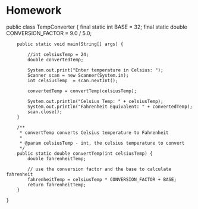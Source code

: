 # Homework
public class TempConverter {
		final static int BASE = 32;
		final static double CONVERSION_FACTOR = 9.0 / 5.0;

		public static void main(String[] args) {

			//int celsiusTemp = 24;
			double convertedTemp;

			System.out.print("Enter temperature in Celsius: ");
			Scanner scan = new Scanner(System.in);
			int celsiusTemp  = scan.nextInt();

			convertedTemp = convertTemp(celsiusTemp);

			System.out.println("Celsius Temp: " + celsiusTemp);
			System.out.println("Fahrenheit Equivalent: " + convertedTemp);
			scan.close();
		}

		/**
		 * convertTemp converts Celsius temperature to Fahrenheit
		 *
		 * @param celsiusTemp - int, the celsius temperature to convert
		 */
		public static double convertTemp(int celsiusTemp) {
			double fahrenheitTemp;

			// use the conversion factor and the base to calculate fahrenheit
			fahrenheitTemp = celsiusTemp * CONVERSION_FACTOR + BASE;
			return fahrenheitTemp;
		}
	
	}


